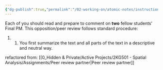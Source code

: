 ```yaml
---
{"dg-publish":true,"permalink":"/02-working-on/atomic-notes/instructions/","title":"Instructions","tags":["note/atomic-note"],"noteIcon":"","updated":"2024-02-15T19:08:16.723+01:00"}
---
```



Each of you should read and prepare to comment on **two** fellow students' Final PM. This opposition/peer review follows standard procedure:

1. 1. You first summarize the text and all parts of the text in a descriptive and neutral way.


refactored from: [[0_Hidden & Private/Active Projects/2KG501 - Spatial Analysis/Assignments/Peer review partner\|Peer review partner]]
